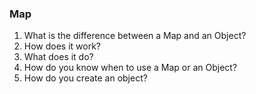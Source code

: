 ### Map
1. What is the difference between a Map and an Object?
2. How does it work?
3. What does it do?
4. How do you know when to use a Map or an Object?
5. How do you create an object?

